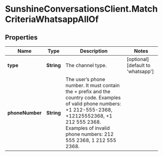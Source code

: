 # SunshineConversationsClient.MatchCriteriaWhatsappAllOf

## Properties

Name | Type | Description | Notes
------------ | ------------- | ------------- | -------------
**type** | **String** | The channel type. | [optional] [default to &#39;whatsapp&#39;]
**phoneNumber** | **String** | The user’s phone number. It must contain the + prefix and the country code. Examples of valid phone numbers: +1 212-555-2368, +12125552368, +1 212 555 2368. Examples of invalid phone numbers: 212 555 2368, 1 212 555 2368.  | 


